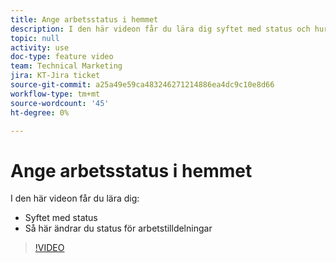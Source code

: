 ```yaml
---
title: Ange arbetsstatus i hemmet
description: I den här videon får du lära dig syftet med status och hur du ändrar status för arbetstilldelningar.
topic: null
activity: use
doc-type: feature video
team: Technical Marketing
jira: KT-Jira ticket
source-git-commit: a25a49e59ca483246271214886ea4dc9c10e8d66
workflow-type: tm+mt
source-wordcount: '45'
ht-degree: 0%

---
```


# Ange arbetsstatus i hemmet

I den här videon får du lära dig:

* Syftet med status
* Så här ändrar du status för arbetstilldelningar

>[!VIDEO](https://video.tv.adobe.com/v/335101/?quality=12&learn=on)
